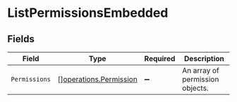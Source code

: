 # ListPermissionsEmbedded


## Fields

| Field                                                            | Type                                                             | Required                                                         | Description                                                      |
| ---------------------------------------------------------------- | ---------------------------------------------------------------- | ---------------------------------------------------------------- | ---------------------------------------------------------------- |
| `Permissions`                                                    | [][operations.Permission](../../models/operations/permission.md) | :heavy_minus_sign:                                               | An array of permission objects.                                  |